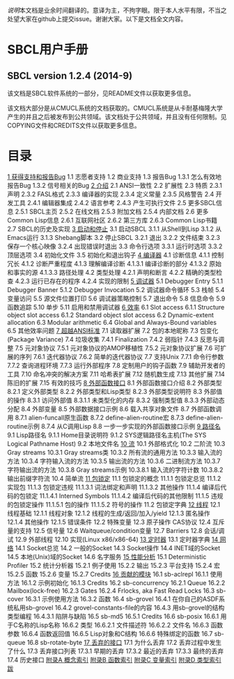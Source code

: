 *说明*本文档是业余时间翻译的。意译为主，不拘字眼。限于本人水平有限，不当之处望大家在github上提交issue。谢谢大家。以下是文档全文内容。

# SBCL用户手册
## SBCL version 1.2.4 (2014-9)
该文档是SBCL软件系统的一部分，见README文件以获取更多信息。

该文档大部分是从CMUCL系统的文档获取的。CMUCL系统是从卡耐基梅隆大学产生的并且之后被发布到公共领域。该文档处于公共领域，并且没有任何限制。见COPYING文件和CREDITS文件以获取更多信息。

# 目录
[1 获得支持和报告Bug](01.md)
	1.1 志愿者支持
	1.2 商业支持
	1.3 报告Bug
		1.3.1 怎么有效地报告Bug
		1.3.2 信号相关的Bug
[2 介绍](02.md)
	2.1 ANSI一致性
	2.2 扩展性
	2.3 特质
		2.3.1 声明
		2.3.2 FASL格式
		2.3.3 编译器的实现
		2.3.4 定义常量
		2.3.5 风格警告
	2.4 开发工具
		2.4.1 编辑器集成
		2.4.2 语言参考
		2.4.3 产生可执行文件
	2.5 更多SBCL信息
		2.5.1 SBCL主页
		2.5.2 在线文档
		2.5.3 附加文档
		2.5.4 内部文档
	2.6 更多Common Lisp信息
		2.6.1 互联网社区
		2.6.2 第三方库
		2.6.3 Common Lisp书籍
	2.7 SBCL的历史及实现
[3 启动和停止](03.md)
	3.1 启动SBCL
		3.1.1 从Shell到Lisp
		3.1.2 从Emacs运行
		3.1.3 Shebang脚本
	3.2 停止SBCL
		3.2.1 退出
		3.2.2 文件结束
		3.2.3 保存一个核心映像
		3.2.4 出现错误时退出
	3.3 命令行选项
		3.3.1 运行时选项
		3.3.2 顶层选项
	3.4 初始化文件
	3.5 初始化和退出钩子
[4 编译器](04.md)
	4.1 诊断信息
		4.1.1 控制冗长
		4.1.2 诊断严重程度
		4.1.3 理解编译诊断
			4.1.3.1 编译诊断的部分
			4.1.3.2 原始和事实的源
			4.1.3.3 路径处理
	4.2 类型处理
		4.2.1 声明和断言
		4.2.2 精确的类型检查
		4.2.3 运行已存在的程序
		4.2.4 实现的限制
[5 调试器](05.md)
	5.1 Debugger Entry
		5.1.1 Debugger Banner
		5.1.2 Debugger Invocation
	5.2 调试器命令循环
	5.3 栈帧
	5.4 变量访问
	5.5 源文件位置打印
	5.6 调试器策略控制
	5.7 退出命令
	5.8 信息命令
	5.9 函数追踪
	5.10 单步
	5.11 启用和禁用调试器
[6 效率](06.md)
	6.1  Slot access
		6.1.1  Structure object slot access
		6.1.2  Standard object slot access
	6.2  Dynamic-extent allocation
	6.3  Modular arithmetic
	6.4 Global and Always-Bound variables
	6.5 其他效率问题
[7 超越ANSI标准](07.md)
	7.1 读取器扩展
	7.2 包的本地昵称
	7.3 包变化(Package Variance)
	7.4 垃圾收集
		7.4.1 Finalization
		7.4.2 弱指针
		7.4.3 反思与调整
	7.5 元对象协议
		7.5.1 元对象协议的AMOP移植性
		7.5.2 元对象协议扩展
	7.6 可扩展的序列
		7.6.1 迭代器协议
		7.6.2 简单的迭代器协议
	7.7 支持Unix
		7.7.1 命令行参数
		7.7.2 查询进程环境
		7.7.3 运行外部程序
	7.8 定制用户的钩子函数
	7.9 辅助开发者的工具
	7.10 命名冲突的解决方案
	7.11 哈希表扩展
	7.12 随机数生成
	7.13 其他扩展
	7.14 陈旧的扩展
	7.15 有效的技巧
[8 外部函数接口](08.md)
	8.1 外部函数接口介绍
	8.2 外部类型
		8.2.1 定义外部类型
		8.2.2 外部类型和Lisp类型
		8.2.3 外部类型说明符
	8.3 外部值的操作
		8.3.1 访问外部值
			8.3.1.1 未类型化的内存
		8.3.2 强制类型值
		8.3.3 外部动态分配
	8.4 外部变量
	8.5 外部数据接口示例
	8.6 载入共享对象文件
	8.7 外部函数调用
		8.7.1 alien-funcall原生函数
		8.7.2 define-alien-routine宏
		8.7.3 define-alien-routine示例
		8.7.4 从C调用Lisp
	8.8 一步一步实现的外部函数接口示例
[9 路径名](09.md)
	9.1 Lisp路径名
		9.1.1 Home目录说明符
		9.1.2 SYS逻辑路径名主机(The SYS Logical Pathname Host)
	9.2 本地文件名
[10 流](10.md)
	10.1 外部格式化
	10.2 二阶流
	10.3 Gray streams
		10.3.1 Gray streams类
		10.3.2 所有流的通用方法
		10.3.3 输入流的方法
		10.3.4 字符输入流的方法
		10.3.5 输出流的方法
		10.3.6 二进制流方法
		10.3.7 字符输出流的方法
		10.3.8 Gray streams示例
			10.3.8.1 输入流的字符计数
			10.3.8.2 输出前缀字符流
	10.4 简单流
[11 包锁定](11.md)
	11.1 包锁定的概念
		11.1.1 包锁定总览
		11.1.2 实现包
		11.1.3 包锁定违规
			11.1.3.1 词法绑定和声明
			11.1.3.2 其他操作
		11.1.4 编译后代码的包锁定
			11.1.4.1 Interned Symbols
			11.1.4.2 编译后代码的其他限制
		11.1.5 违规的包锁定操作
			11.1.5.1 包的操作
			11.1.5.2 符号的操作
	11.2 包锁定字典
[12 线程](12.md)
	12.1 线程基础
		12.1.1 线程对象
		12.1.2 线程的生成/返回/加入/yield
		12.1.3 匿名操作
		12.1.4 其他操作
		12.1.5 错误条件
	12.2 特殊变量
	12.3 原子操作
		CAS协议
	12.4 互斥量的支持
	12.5 信号量
	12.6 Waitqueue/condition变量
	12.7 Barriers
	12.8 会话/调试
	12.9 外部线程
	12.10 实现(Linux x86/x86-64)
[13 定时器](13.md)
	13.1 定时器字典
[14 网络](14.md)
    14.1 Socket总览
    14.2 一般的Socket
    14.3 Socket操作
    14.4 INET域的Socket
    14.5 本地(Unix)域的Socket
    14.6 名字服务
[15 性能分析](15.md)
    15.1  Deterministic Profiler
    15.2 统计分析器
        15.2.1 例子使用
        15.2.2 输出
        15.2.3 平台支持
        15.2.4 宏
        15.2.5 函数
        15.2.6 变量
        15.2.7 Credits
[16 贡献的模块](16.md)
    16.1 sb-aclrepl
        16.1.1 使用方法
        16.1.2 示例初始化
        16.1.3 Credits
    16.2 sb-concurrency
        16.2.1 Queue
        16.2.2 Mailbox(lock-free)
        16.2.3 Gates
        16.2.4 Frlocks, aka Fast Read Locks
    16.3 sb-cover
        16.3.1 示例使用方法
        16.3.2 函数
    16.4 sb-grovel
        16.4.1 在你自己的ASDF系统私用sb-grovel
        16.4.2 grovel-constants-file的内容
        16.4.3 用sb-grovel的结构类型编程
            16.4.3.1 陷阱与缺陷
    16.5 sb-md5
        16.5.1 Credits
    16.6 sb-posix
        16.6.1 用于C名称的Lisp名称
        16.6.2 类型
            16.6.2.1 文件描述符
            16.6.2.2 文件名
        16.6.3 函数参数
        16.6.4 函数返回值
        16.6.5 Lisp对象和C结构
        16.6.6 特殊绑定的函数
    16.7 sb-queue
    16.8 sb-rotate-byte
[17 丢弃的接口](17.md)
	17.1 为什么丢弃
	17.2 丢弃过程中发生了什么
	17.3 丢弃接口列表
		17.3.1 早期的丢弃
		17.3.2 最近的丢弃
		17.3.3 最终的丢弃
	17.4 历史接口
[附录A 概念索引](A.md)
[附录B 函数索引](B.md)
[附录C 变量索引](C.md)
[附录D 类型索引](D.md)
[跋](colophon.md)